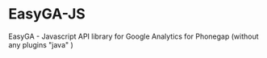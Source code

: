 EasyGA-JS
=========

EasyGA - Javascript API library for Google Analytics for Phonegap (without any plugins "java" )
